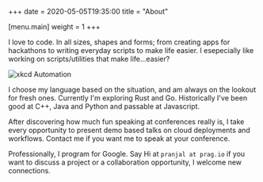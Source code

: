 +++
date = 2020-05-05T19:35:00
title = "About"

[menu.main]
	weight = 1
+++

I love to code. In all sizes, shapes and forms; from creating apps for
hackathons to writing everyday scripts to make life easier. I esepecially 
like working on scripts/utilities that make life...easier?

![xkcd Automation](https://imgs.xkcd.com/comics/the_general_problem.png)

I choose my language based on the situation, and am always on the lookout
for fresh ones. Currently I'm exploring Rust and Go. Historically I've been good at
C++, Java and Python and passable at Javascript.

After discovering how much fun speaking at conferences really is, I take every 
opportunity to present demo based talks on cloud deployments and workflows. Contact me
if you want me to speak at your conference.

Professionally, I program for Google. Say Hi at `pranjal at prag.io` if you want
to discuss a project or a collaboration opportunity, I welcome new connections.